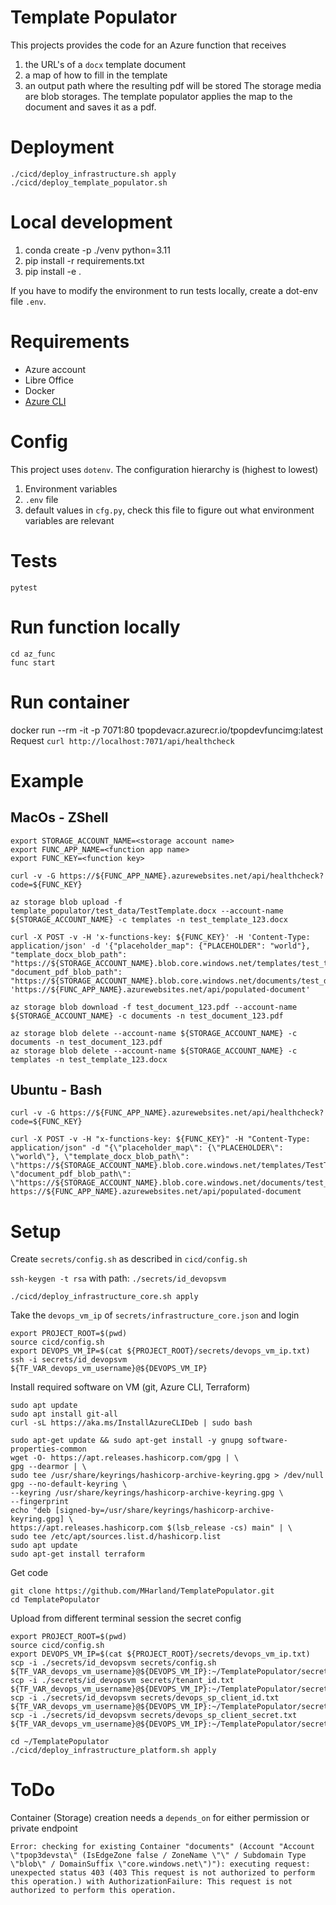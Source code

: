 # Template Populator

This projects provides the code for an Azure function that receives 
1. the URL's of a `docx` template document
2. a map of how to fill in the template
3. an output path where the resulting pdf will be stored
The storage media are blob storages. The template populator applies the map to the document and saves it as a pdf.

# Deployment
```
./cicd/deploy_infrastructure.sh apply
./cicd/deploy_template_populator.sh
```

# Local development
1. conda create -p ./venv python=3.11
2. pip install -r requirements.txt
3. pip install -e .

If you have to modify the environment to run tests locally, create a dot-env file `.env`.

# Requirements
- Azure account
- Libre Office
- Docker
- [Azure CLI](https://learn.microsoft.com/en-us/cli/azure/)

# Config
This project uses `dotenv`. The configuration hierarchy is (highest to lowest)
1. Environment variables
2. `.env` file
3. default values in `cfg.py`, check this file to figure out what environment variables are relevant

# Tests
```
pytest
```

# Run function locally
```
cd az_func
func start
```

# Run container
docker run --rm -it -p 7071:80 tpopdevacr.azurecr.io/tpopdevfuncimg:latest
Request `curl http://localhost:7071/api/healthcheck`

# Example 
## MacOs - ZShell
```
export STORAGE_ACCOUNT_NAME=<storage account name>
export FUNC_APP_NAME=<function app name>
export FUNC_KEY=<function key>

curl -v -G https://${FUNC_APP_NAME}.azurewebsites.net/api/healthcheck?code=${FUNC_KEY}

az storage blob upload -f template_populator/test_data/TestTemplate.docx --account-name ${STORAGE_ACCOUNT_NAME} -c templates -n test_template_123.docx

curl -X POST -v -H 'x-functions-key: ${FUNC_KEY}' -H 'Content-Type: application/json' -d '{"placeholder_map": {"PLACEHOLDER": "world"}, "template_docx_blob_path": "https://${STORAGE_ACCOUNT_NAME}.blob.core.windows.net/templates/test_template_123.docx", "document_pdf_blob_path": "https://${STORAGE_ACCOUNT_NAME}.blob.core.windows.net/documents/test_document_123.pdf"}' 'https://${FUNC_APP_NAME}.azurewebsites.net/api/populated-document'

az storage blob download -f test_document_123.pdf --account-name ${STORAGE_ACCOUNT_NAME} -c documents -n test_document_123.pdf

az storage blob delete --account-name ${STORAGE_ACCOUNT_NAME} -c documents -n test_document_123.pdf
az storage blob delete --account-name ${STORAGE_ACCOUNT_NAME} -c templates -n test_template_123.docx
```

## Ubuntu - Bash
```
curl -v -G https://${FUNC_APP_NAME}.azurewebsites.net/api/healthcheck?code=${FUNC_KEY}

curl -X POST -v -H "x-functions-key: ${FUNC_KEY}" -H "Content-Type: application/json" -d "{\"placeholder_map\": {\"PLACEHOLDER\": \"world\"}, \"template_docx_blob_path\": \"https://${STORAGE_ACCOUNT_NAME}.blob.core.windows.net/templates/TestTemplate.docx\", \"document_pdf_blob_path\": \"https://${STORAGE_ACCOUNT_NAME}.blob.core.windows.net/documents/test_document_123.pdf\"}" https://${FUNC_APP_NAME}.azurewebsites.net/api/populated-document
```

# Setup
Create `secrets/config.sh` as described in `cicd/config.sh`

`ssh-keygen -t rsa` with path: `./secrets/id_devopsvm`

```
./cicd/deploy_infrastructure_core.sh apply
```

Take the `devops_vm_ip` of `secrets/infrastructure_core.json`
and login
```
export PROJECT_ROOT=$(pwd)
source cicd/config.sh
export DEVOPS_VM_IP=$(cat ${PROJECT_ROOT}/secrets/devops_vm_ip.txt)
ssh -i secrets/id_devopsvm ${TF_VAR_devops_vm_username}@${DEVOPS_VM_IP}
```

Install required software on VM (git, Azure CLI, Terraform)
```
sudo apt update
sudo apt install git-all
curl -sL https://aka.ms/InstallAzureCLIDeb | sudo bash

sudo apt-get update && sudo apt-get install -y gnupg software-properties-common
wget -O- https://apt.releases.hashicorp.com/gpg | \
gpg --dearmor | \
sudo tee /usr/share/keyrings/hashicorp-archive-keyring.gpg > /dev/null
gpg --no-default-keyring \
--keyring /usr/share/keyrings/hashicorp-archive-keyring.gpg \
--fingerprint
echo "deb [signed-by=/usr/share/keyrings/hashicorp-archive-keyring.gpg] \
https://apt.releases.hashicorp.com $(lsb_release -cs) main" | \
sudo tee /etc/apt/sources.list.d/hashicorp.list
sudo apt update
sudo apt-get install terraform
```

Get code
```
git clone https://github.com/MHarland/TemplatePopulator.git
cd TemplatePopulator
```

Upload from different terminal session the secret config
```
export PROJECT_ROOT=$(pwd)
source cicd/config.sh
export DEVOPS_VM_IP=$(cat ${PROJECT_ROOT}/secrets/devops_vm_ip.txt)
scp -i ./secrets/id_devopsvm secrets/config.sh ${TF_VAR_devops_vm_username}@${DEVOPS_VM_IP}:~/TemplatePopulator/secrets/config.sh
scp -i ./secrets/id_devopsvm secrets/tenant_id.txt ${TF_VAR_devops_vm_username}@${DEVOPS_VM_IP}:~/TemplatePopulator/secrets/tenant_id.txt
scp -i ./secrets/id_devopsvm secrets/devops_sp_client_id.txt ${TF_VAR_devops_vm_username}@${DEVOPS_VM_IP}:~/TemplatePopulator/secrets/devops_sp_client_id.txt
scp -i ./secrets/id_devopsvm secrets/devops_sp_client_secret.txt ${TF_VAR_devops_vm_username}@${DEVOPS_VM_IP}:~/TemplatePopulator/secrets/devops_sp_client_secret.txt
```

```
cd ~/TemplatePopulator
./cicd/deploy_infrastructure_platform.sh apply
```

# ToDo
Container (Storage) creation needs a `depends_on` for either permission or private endpoint
```
Error: checking for existing Container "documents" (Account "Account \"tpop3devsta\" (IsEdgeZone false / ZoneName \"\" / Subdomain Type \"blob\" / DomainSuffix \"core.windows.net\")"): executing request: unexpected status 403 (403 This request is not authorized to perform this operation.) with AuthorizationFailure: This request is not authorized to perform this operation.
```